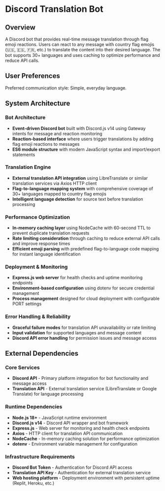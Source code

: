# Discord Translation Bot

## Overview

A Discord bot that provides real-time message translation through flag emoji reactions. Users can react to any message with country flag emojis (🇺🇸, 🇪🇸, 🇫🇷, etc.) to translate the content into their desired language. The bot supports 30+ languages and uses caching to optimize performance and reduce API calls.

## User Preferences

Preferred communication style: Simple, everyday language.

## System Architecture

### Bot Architecture
- **Event-driven Discord bot** built with Discord.js v14 using Gateway intents for message and reaction monitoring
- **Reaction-based interface** where users trigger translations by adding flag emoji reactions to messages
- **ES6 module structure** with modern JavaScript syntax and import/export statements

### Translation Engine
- **External translation API integration** using LibreTranslate or similar translation services via Axios HTTP client
- **Flag-to-language mapping system** with comprehensive coverage of 30+ languages mapped to country flag emojis
- **Intelligent language detection** for source text before translation processing

### Performance Optimization
- **In-memory caching layer** using NodeCache with 60-second TTL to prevent duplicate translation requests
- **Rate limiting consideration** through caching to reduce external API calls and improve response times
- **Efficient emoji parsing** with predefined flag-to-language code mapping for instant language identification

### Deployment & Monitoring
- **Express.js web server** for health checks and uptime monitoring endpoints
- **Environment-based configuration** using dotenv for secure credential management
- **Process management** designed for cloud deployment with configurable PORT settings

### Error Handling & Reliability
- **Graceful failure modes** for translation API unavailability or rate limiting
- **Input validation** for supported languages and message content
- **Discord API error handling** for permission issues and message access

## External Dependencies

### Core Services
- **Discord API** - Primary platform integration for bot functionality and message access
- **Translation API** - External translation service (LibreTranslate or Google Translate) for language processing

### Runtime Dependencies
- **Node.js 18+** - JavaScript runtime environment
- **Discord.js v14** - Discord API wrapper and bot framework
- **Express.js** - Web server for monitoring and health check endpoints
- **Axios** - HTTP client for translation API communication
- **NodeCache** - In-memory caching solution for performance optimization
- **dotenv** - Environment variable management for configuration

### Infrastructure Requirements
- **Discord Bot Token** - Authentication for Discord API access
- **Translation API Key** - Authentication for external translation service
- **Web hosting platform** - Deployment environment with persistent uptime (Replit, Heroku, etc.)